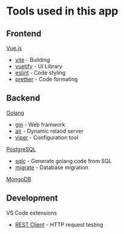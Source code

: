 # Tools used in this app

## Frontend

[Vue.js](https://vuejs.org)

- [vite](https://github.com/vitejs/vite) - Building
- [vuetify](https://github.com/vuetifyjs/vuetify) - UI Library
- [eslint](https://github.com/eslint/eslint) - Code styling
- [prettier](https://github.com/prettier/prettier) - Code formating

## Backend

[Golang](https://go.dev)

- [gin](https://github.com/gin-gonic/gin) - Web framwork
- [air](https://github.com/cosmtrek/air) - Dynamic relaod server
- [viper](https://github.com/spf13/viper) - Configuration tool

[PostgreSQL](https://www.postgresql.org)

- [sqlc](https://github.com/kyleconroy/sqlc) - Generate golang code from SQL
- [migrate](https://github.com/golang-migrate/migrate) - Database migration

[MongoDB](https://www.mongodb.com)

## Development

VS Code extensions

- [REST Client](https://github.com/Huachao/vscode-restclient) - HTTP request testing
